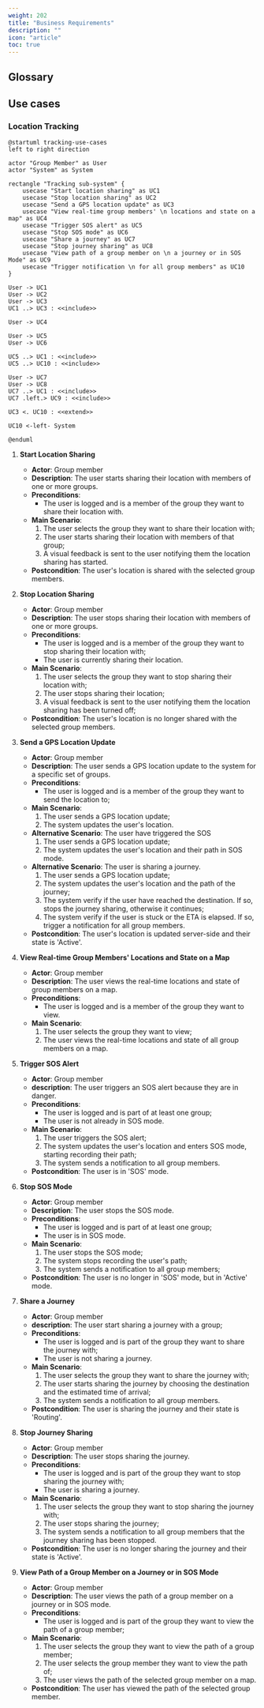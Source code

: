 ```yaml
---
weight: 202
title: "Business Requirements"
description: ""
icon: "article"
toc: true
---
```


## Glossary

## Use cases

### Location Tracking

```plantuml
@startuml tracking-use-cases
left to right direction

actor "Group Member" as User
actor "System" as System

rectangle "Tracking sub-system" {
    usecase "Start location sharing" as UC1
    usecase "Stop location sharing" as UC2
    usecase "Send a GPS location update" as UC3
    usecase "View real-time group members' \n locations and state on a map" as UC4
    usecase "Trigger SOS alert" as UC5
    usecase "Stop SOS mode" as UC6
    usecase "Share a journey" as UC7
    usecase "Stop journey sharing" as UC8
    usecase "View path of a group member on \n a journey or in SOS Mode" as UC9
    usecase "Trigger notification \n for all group members" as UC10
}

User -> UC1
User -> UC2
User -> UC3
UC1 ..> UC3 : <<include>>

User -> UC4

User -> UC5
User -> UC6

UC5 ..> UC1 : <<include>>
UC5 ..> UC10 : <<include>>

User -> UC7
User -> UC8
UC7 ..> UC1 : <<include>>
UC7 .left.> UC9 : <<include>>

UC3 <. UC10 : <<extend>>

UC10 <-left- System

@enduml
```

1. **Start Location Sharing**

   - **Actor**: Group member
   - **Description**: The user starts sharing their location with members of one or more groups.
   - **Preconditions**:
     - The user is logged and is a member of the group they want to share their location with.
   - **Main Scenario**:
     1. The user selects the group they want to share their location with;
     2. The user starts sharing their location with members of that group;
     3. A visual feedback is sent to the user notifying them the location sharing has started.
   - **Postcondition**: The user's location is shared with the selected group members.

2. **Stop Location Sharing**

    - **Actor**: Group member
    - **Description**: The user stops sharing their location with members of one or more groups.
    - **Preconditions**:
      - The user is logged and is a member of the group they want to stop sharing their location with;
      - The user is currently sharing their location.
    - **Main Scenario**:
      1. The user selects the group they want to stop sharing their location with;
      2. The user stops sharing their location;
      3. A visual feedback is sent to the user notifying them the location sharing has been turned off;
    - **Postcondition**: The user's location is no longer shared with the selected group members.

3. **Send a GPS Location Update**

    - **Actor**: Group member
    - **Description**: The user sends a GPS location update to the system for a specific set of groups.
    - **Preconditions**:
      - The user is logged and is a member of the group they want to send the location to;
    - **Main Scenario**:
      1. The user sends a GPS location update;
      2. The system updates the user's location.
    - **Alternative Scenario**: The user have triggered the SOS
      1. The user sends a GPS location update;
      2. The system updates the user's location and their path in SOS mode.
    - **Alternative Scenario**: The user is sharing a journey.
      1. The user sends a GPS location update;
      2. The system updates the user's location and the path of the journey;
      3. The system verify if the user have reached the destination. If so, stops the journey sharing, otherwise it continues;
      4. The system verify if the user is stuck or the ETA is elapsed. If so, trigger a notification for all group members.
    - **Postcondition**: The user's location is updated server-side and their state is 'Active'.

4. **View Real-time Group Members' Locations and State on a Map**

    - **Actor**: Group member
    - **Description**: The user views the real-time locations and state of group members on a map.
    - **Preconditions**: 
      - The user is logged and is a member of the group they want to view.
    - **Main Scenario**:
      1. The user selects the group they want to view;
      2. The user views the real-time locations and state of all group members on a map.

5. **Trigger SOS Alert**

    - **Actor**: Group member
    - **description**: The user triggers an SOS alert because they are in danger.
    - **Preconditions**:
      - The user is logged and is part of at least one group;
      - The user is not already in SOS mode.
    - **Main Scenario**:
      1. The user triggers the SOS alert;
      2. The system updates the user's location and enters SOS mode, starting recording their path;
      3. The system sends a notification to all group members.
    - **Postcondition**: The user is in 'SOS' mode.

6. **Stop SOS Mode**

    - **Actor**: Group member
    - **Description**: The user stops the SOS mode.
    - **Preconditions**:
      - The user is logged and is part of at least one group;
      - The user is in SOS mode.
    - **Main Scenario**:
      1. The user stops the SOS mode;
      2. The system stops recording the user's path;
      3. The system sends a notification to all group members;
    - **Postcondition**: The user is no longer in 'SOS' mode, but in 'Active' mode.

7. **Share a Journey**

    - **Actor**: Group member
    - **description**: The user start sharing a journey with a group;
    - **Preconditions**:
      - The user is logged and is part of the group they want to share the journey with;
      - The user is not sharing a journey.
    - **Main Scenario**:
      1. The user selects the group they want to share the journey with;
      2. The user starts sharing the journey by choosing the destination and the estimated time of arrival;
      3. The system sends a notification to all group members.
    - **Postcondition**: The user is sharing the journey and their state is 'Routing'.

8. **Stop Journey Sharing**

    - **Actor**: Group member
    - **Description**: The user stops sharing the journey.
    - **Preconditions**:
      - The user is logged and is part of the group they want to stop sharing the journey with;
      - The user is sharing a journey.
    - **Main Scenario**:
      1. The user selects the group they want to stop sharing the journey with;
      2. The user stops sharing the journey;
      3. The system sends a notification to all group members that the journey sharing has been stopped.
    - **Postcondition**: The user is no longer sharing the journey and their state is 'Active'.

9. **View Path of a Group Member on a Journey or in SOS Mode**

    - **Actor**: Group member
    - **Description**: The user views the path of a group member on a journey or in SOS mode.
    - **Preconditions**:
      - The user is logged and is part of the group they want to view the path of a group member;
    - **Main Scenario**:
      1. The user selects the group they want to view the path of a group member;
      2. The user selects the group member they want to view the path of;
      3. The user views the path of the selected group member on a map.
    - **Postcondition**: The user has viewed the path of the selected group member.
